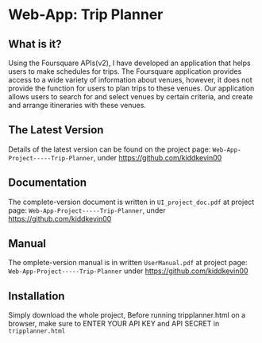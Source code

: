 Web-App: Trip Planner
=====================
   
What is it?
-----------

Using the Foursquare APIs(v2), I have developed an application that helps users to make schedules for trips. The Foursquare application provides access to a wide variety of information about venues, however, it does not provide the function for users to plan trips to these venues. Our application allows users to search for and select venues by certain criteria, and create and arrange itineraries with these venues.

The Latest Version
------------------

Details of the latest version can be found on the project page:
```Web-App-Project-----Trip-Planner```, under https://github.com/kiddkevin00
   

Documentation
-------------
  
The complete-version document is written in ```UI_project_doc.pdf``` at project page:
```Web-App-Project-----Trip-Planner```, under 
https://github.com/kiddkevin00

Manual
------
  
The omplete-version manual is in written ```UserManual.pdf``` at project page: ```Web-App-Project-----Trip-Planner``` under 
https://github.com/kiddkevin00

Installation
------------
  
Simply download the whole project, Before running tripplanner.html on a browser, make sure to ENTER YOUR API KEY and API SECRET in ```tripplanner.html``` 

 

  
